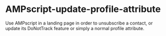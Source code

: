 # AMPscript-update-profile-attribute
Use AMPscript in a landing page in order to unsubscribe a contact, or update its DoNotTrack feature or simply a normal profile attribute.
